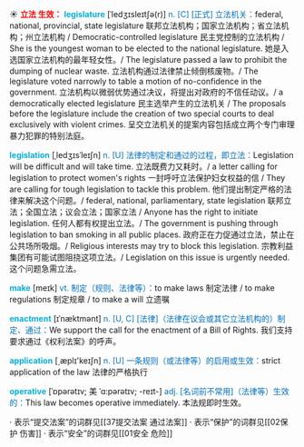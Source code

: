 ☀ <font color="red">**立法 生效：**</font>
<font color="sky blue">**legislature**</font> [ˈledʒɪsleɪtʃə(r)]
<font color="#0070c0">n. [C] [正式] 立法机关：</font>federal, national, provincial, state legislature 联邦立法机构；国家立法机构；省立法机构；州立法机构 / Democratic-controlled legislature 民主党控制的立法机构 / She is the youngest woman to be elected to the national legislature. 她是入选国家立法机构的最年轻女性。/ The legislature passed a law to prohibit the dumping of nuclear waste. 立法机构通过法律禁止倾倒核废物。/ The legislature voted narrowly to table a motion of no-confidence in the government. 立法机构以微弱优势通过决议，将提出对政府的不信任动议。/ a democratically elected legislature 民主选举产生的立法机关 / The proposals before the legislature include the creation of two special courts to deal exclusively with violent crimes. 呈交立法机关的提案内容包括成立两个专门审理暴力犯罪的特别法庭。

<font color="sky blue">**legislation**</font> [ˌledʒɪsˈleɪʃn]
<font color="#0070c0">n. [U] 法律的制定和通过的过程，即立法：</font>Legislation will be difficult and will take time. 立法既费力又耗时。/ a letter calling for legislation to protect women's rights 一封呼吁立法保护妇女权益的信 / They are calling for tough legislation to tackle this problem. 他们提出制定严格的法律来解决这个问题。/ federal, national, parliamentary, state legislation 联邦立法；全国立法；议会立法；国家立法 / Anyone has the right to initiate legislation. 任何人都有权提出立法。/ The government is pushing through legislation to ban smoking in all public places. 政府正在力促通过立法，禁止在公共场所吸烟。/ Religious interests may try to block this legislation. 宗教利益集团有可能试图阻挠这项立法。/ Legislation on this issue is urgently needed. 这个问题急需立法。

<font color="sky blue">**make**</font> [meɪk] 
<font color="#0070c0">vt. 制定（规则、法律等）：</font>to make laws 制定法律 / to make regulations 制定规章 / to make a will 立遗嘱 
           
<font color="sky blue">**enactment**</font> [ɪˈnæktmənt]
<font color="#0070c0">n. [U, C] [法律]（法律在议会或其它立法机构的）制定、通过：</font>We support the call for the enactment of a Bill of Rights. 我们支持要求通过《权利法案》的呼声。           

<font color="sky blue">**application**</font> [͵æplɪ'keɪʃn] 
<font color="#0070c0">n. [U] 一条规则（或法律等）的启用或生效：</font>strict application of the law 法律的严格执行
           
<font color="sky blue">**operative**</font> [ˈɒpərətɪv; 美 ˈɑ:pərətɪv; -reɪt-]
<font color="#0070c0">adj. [名词前不常用]（法律等）生效的：</font>This law becomes operative immediately. 本法规即时生效。

· 表示“提交法案”的词群见[[37提交法案 通过法案]]
· 表示“保护”的词群见[[02保护 伤害]]
· 表示“安全”的词群见[[01安全 危险]]
